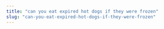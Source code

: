 ```yaml
---
title: "can you eat expired hot dogs if they were frozen"
slug: "can-you-eat-expired-hot-dogs-if-they-were-frozen"
---
```


